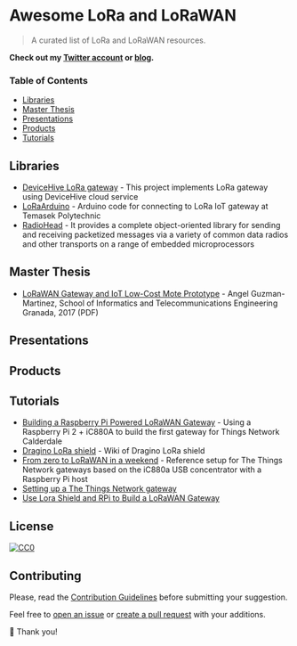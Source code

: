 # Awesome LoRa and LoRaWAN

> A curated list of LoRa and LoRaWAN resources.

**Check out my [Twitter account](https://twitter.com/emmecilab) or [blog](https://www.emmecilab.net).**

### Table of Contents

- [Libraries](#libraries)
- [Master Thesis](#master-thesis)
- [Presentations](#presentations)
- [Products](#products)
- [Tutorials](#tutorials)


## Libraries

- [DeviceHive LoRa gateway](https://github.com/devicehive/lora-gateway) - This project implements LoRa gateway using DeviceHive cloud service
- [LoRaArduino](https://github.com/lupyuen/LoRaArduino) - Arduino code for connecting to LoRa IoT gateway at Temasek Polytechnic 
- [RadioHead](https://www.airspayce.com/mikem/arduino/RadioHead/) - It provides a complete object-oriented library for sending and receiving packetized messages via a variety of common data radios and other transports on a range of embedded microprocessors


## Master Thesis

- [LoRaWAN Gateway and IoT Low-Cost Mote Prototype](http://wpd.ugr.es/~jorgenavarro/thesis/2017_TFG_AngelGuzmanMartinez.pdf) -  Angel Guzman-Martinez, School of Informatics and Telecommunications Engineering Granada, 2017 (PDF)


## Presentations

## Products

## Tutorials

- [Building a Raspberry Pi Powered LoRaWAN Gateway](https://www.rs-online.com/designspark/building-a-raspberry-pi-powered-lorawan-gateway) - Using a Raspberry Pi 2 + iC880A to build the first gateway for Things Network Calderdale
- [Dragino LoRa shield](http://wiki.dragino.com/index.php?title=Lora_Shield) - Wiki of Dragino LoRa shield
- [From zero to LoRaWAN in a weekend](https://github.com/ttn-zh/ic880a-gateway/wiki) - Reference setup for The Things Network gateways based on the iC880a USB concentrator with a Raspberry Pi host
- [Setting up a The Things Network gateway](https://oisec.net/blog/ttn-gateway-rak831-ic880a) 
- [Use Lora Shield and RPi to Build a LoRaWAN Gateway](https://www.instructables.com/id/Use-Lora-Shield-and-RPi-to-Build-a-LoRaWAN-Gateway/) 

## License

[![CC0](https://i.creativecommons.org/p/zero/1.0/88x31.png)](https://creativecommons.org/publicdomain/zero/1.0/)


## Contributing

Please, read the [Contribution Guidelines](https://github.com/mcicolella/lora-lorawan/blob/master/contributing.md) before submitting your suggestion.

Feel free to [open an issue](https://github.com/mcicolella/awesome-lora-lorawan/issues) or [create a pull request](https://github.com/mcicolella/awesome-lora-lorawan/pulls) with your additions.

:star2: Thank you!
